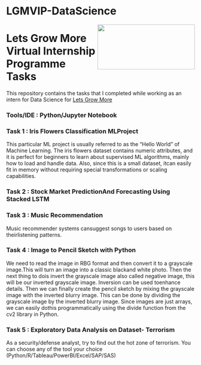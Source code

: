 # LGMVIP-DataScience
<img align = right height = 120 width = 260 src = https://letsgrowmore.in/wp-content/uploads/2021/05/Artboard-1-1-removebg-preview-e1645900071758.jpg>





# Lets Grow More Virtual Internship Programme Tasks

This repository contains the tasks that I completed while working as an intern for Data Science for [Lets Grow More](https://letsgrowmore.in//)

### Tools/IDE : Python/Jupyter Notebook

### Task 1 : Iris Flowers Classification MLProject
This particular ML project is usually referred to as the “Hello World” of Machine Learning. The iris flowers 
dataset contains numeric attributes, and it is perfect for beginners to learn about supervised ML algorithms,
mainly how to load and handle data. Also, since this is a small dataset, itcan easily fit in memory without 
requiring special transformations or scaling capabilities.
      

### Task 2 : Stock Market PredictionAnd Forecasting Using Stacked LSTM

### Task 3 : Music Recommendation
Music recommender systems cansuggest songs to users based on theirlistening patterns.
     
### Task 4 : Image to Pencil Sketch with Python
We need to read the image in RBG format and then convert it to a grayscale image.This will turn an image 
into a classic blackand white photo. Then the next thing to dois invert the grayscale image also called 
negative image, this will be our inverted grayscale image. Inversion can be used toenhance details. 
Then we can finally create the pencil sketch by mixing the grayscale image with the inverted blurry image. 
This can be done by dividing the grayscale image by the inverted blurry image. Since images are just arrays, 
we can easily dothis programmatically using the divide function from the cv2 library in Python.
     
### Task 5 : Exploratory Data Analysis on Dataset- Terrorism
As a security/defense analyst, try to find out the hot zone of terrorism. You can choose any of the tool 
your choice (Python/R/Tableau/PowerBI/Excel/SAP/SAS)
     
